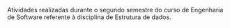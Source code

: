Atividades realizadas durante o segundo semestre do curso de Engenharia de Software referente à disciplina de Estrutura de dados.
